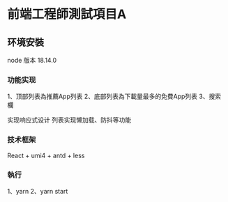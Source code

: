 # 前端⼯程師測試項⽬A

## 环境安裝
node 版本 18.14.0

### 功能实现
1、顶部列表為推薦App列表
2、底部列表為下載量最多的免費App列表
3、搜索欄

实现响应式设计
列表实现懒加载、防抖等功能

### 技术框架
React + umi4 + antd + less

### 執行
1、yarn 
2、yarn start